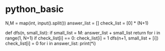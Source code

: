# python_basic
N,M = map(int, input().split())
answer_list = []
check_list = [0] * (N+1)

def dfs(n, small_list):
    if small_list = M:
        answer_list + small_list
        return
    for i in range(1, N+1)
        if check_list[i] == 0:
            check_list[i] = 1
            dfs(n+1, small_list + [i])
            check_list[i] = 0
for i in answer_list:
    print(*i)